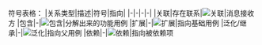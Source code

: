 符号表格：
|关系类型|描述|符号|指向|
|-|-|-|-|
|关联|存在联系|![关联](https://i.loli.net/2019/10/09/eU6AGjBVJFxOot4.png)|消息接收方
|包含|-|![包含](https://i.loli.net/2019/10/09/wY2N5UFM68dcuZC.png)|分解出来的功能用例
|扩展|-|![扩展](https://i.loli.net/2019/10/09/KXWgon3rc6vjDEx.png)|指向基础用例
|泛化/继承|-|![泛化](https://i.loli.net/2019/10/09/Bmklp7nKXv3Fjx1.png)|指向父用例
|依赖|-|![依赖](https://i.loli.net/2019/10/09/nEdD7T296iqP5tN.png)|指向被依赖项

